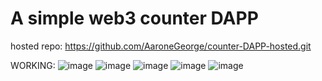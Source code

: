 # A simple web3 counter DAPP

hosted repo: https://github.com/AaroneGeorge/counter-DAPP-hosted.git

WORKING:
![image](https://github.com/AaroneGeorge/counter-DAPP/assets/96471433/fca075ba-fc09-49d1-808e-275a4d1c899b)
![image](https://github.com/AaroneGeorge/counter-DAPP/assets/96471433/ab050937-4c23-405c-a85e-6366d3aac912)
![image](https://github.com/AaroneGeorge/counter-DAPP/assets/96471433/39358e3c-5c9c-403c-a6c2-e33cdf35cae3)
![image](https://github.com/AaroneGeorge/counter-DAPP/assets/96471433/c37c87bf-d179-41bd-a023-b0f183350d6e)
![image](https://github.com/AaroneGeorge/counter-DAPP/assets/96471433/aa25135d-d588-4e90-b4a0-ecc3b7af7ca0)

